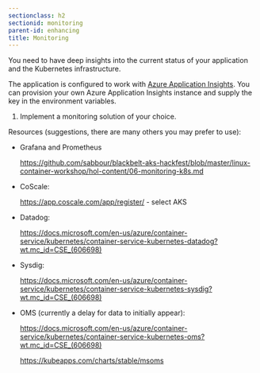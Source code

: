 ```yaml
---
sectionclass: h2
sectionid: monitoring
parent-id: enhancing
title: Monitoring
---
```


You need to have deep insights into the current status of your application and
the Kubernetes infrastructure.

The application is configured to work with [Azure Application Insights](https://docs.microsoft.com/en-us/azure/application-insights/app-insights-overview?wt.mc_id=CSE_(606698)). You can provision your own Azure Application Insights instance and supply the key in the environment variables.

1.  Implement a monitoring solution of your choice. 

Resources (suggestions, there are many others you may prefer to use):

-   Grafana and Prometheus

    <https://github.com/sabbour/blackbelt-aks-hackfest/blob/master/linux-container-workshop/hol-content/06-monitoring-k8s.md>

-   CoScale:

    <https://app.coscale.com/app/register/> - select AKS

-   Datadog:

    <https://docs.microsoft.com/en-us/azure/container-service/kubernetes/container-service-kubernetes-datadog?wt.mc_id=CSE_(606698)>

-   Sysdig:
   
    <https://docs.microsoft.com/en-us/azure/container-service/kubernetes/container-service-kubernetes-sysdig?wt.mc_id=CSE_(606698)>

-   OMS (currently a delay for data to initially appear):

    <https://docs.microsoft.com/en-us/azure/container-service/kubernetes/container-service-kubernetes-oms?wt.mc_id=CSE_(606698)>

    <https://kubeapps.com/charts/stable/msoms>
